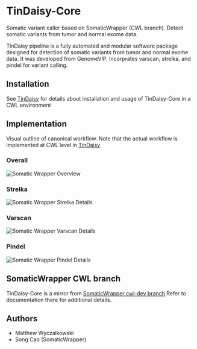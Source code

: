 # TinDaisy-Core

Somatic variant caller based on SomaticWrapper (CWL branch).
Detect somatic variants from tumor and normal exome data.

TinDaisy pipeline is a fully automated and modular software package
designed for detection of somatic variants from tumor and normal exome data. 
It was developed from GenomeVIP. Incorprates varscan, strelka, and pindel for variant calling.

## Installation

See [TinDaisy](https://github.com/ding-lab/TinDaisy) for details
about installation and usage of TinDaisy-Core in a CWL environment

## Implementation

Visual outline of canonical workflow.  Note that the actual workflow is implemented at CWL level
in [TinDaisy](https://github.com/ding-lab/TinDaisy)

### Overall
![Somatic Wrapper Overview](docs/Overall.png)
### Strelka
![Somatic Wrapper Strelka Details](docs/Strelka_Detail.png)
### Varscan
![Somatic Wrapper Varscan Details](docs/Varscan_Detail.png)
### Pindel
![Somatic Wrapper Pindel Details](docs/Pindel_Detail.png)

## SomaticWrapper CWL branch

TinDaisy-Core is a mirror from [SomaticWrapper cwl-dev branch](https://github.com/ding-lab/somaticwrapper/tree/cwl-dev)
Refer to documentation there for additional details.


## Authors

* Matthew Wyczalkowski
* Song Cao (SomaticWrapper)
